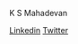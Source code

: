 K S Mahadevan

[Linkedin](https://www.linkedin.com/in/ksmahadevan)
[Twitter](https://www.x.com/mdev_1)
